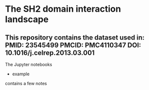 # The SH2 domain interaction landscape
## This repository contains the dataset used in: PMID: 23545499 PMCID: PMC4110347 DOI: 10.1016/j.celrep.2013.03.001

The Jupyter notebooks
- example

contains a few notes
